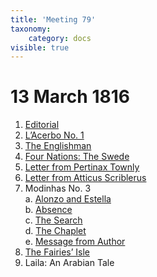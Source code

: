 ```yaml
---
title: 'Meeting 79'
taxonomy:
    category: docs
visible: true
---
```


# 13 March 1816

1. [Editorial](editorial)  
2. [L’Acerbo No. 1](acerbo)
3. [The Englishman](englishman)
4. [Four Nations: The Swede](swede)
5. [Letter from Pertinax Townly](pertinax)
6. [Letter from Atticus Scriblerus](atticus)
7. Modinhas No. 3  
	a. [Alonzo and Estella](alonzo)  
    b. [Absence](absence)  
	c. [The Search](search)  
	d. [The Chaplet](chaplet)  
	e. [Message from Author](message)  
8. [The Fairies’ Isle](isle)
9. <span class="grey">Laila: An Arabian Tale</span> <a href="../season-8/tales/laila"><i class="fa fa-link" aria-hidden="true"></i></a>
